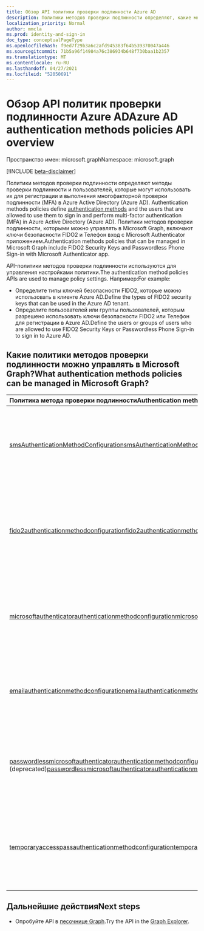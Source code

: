 ```yaml
---
title: Обзор API политики проверки подлинности Azure AD
description: Политики методов проверки подлинности определяют, какие методы проверки подлинности могут использоваться пользователями в Azure AD.
localization_priority: Normal
author: mmcla
ms.prod: identity-and-sign-in
doc_type: conceptualPageType
ms.openlocfilehash: f9ed7f29b3a6c2afd945383f64b539370047a446
ms.sourcegitcommit: 71b5a96f14984a76c386934b648f730baa1b2357
ms.translationtype: MT
ms.contentlocale: ru-RU
ms.lasthandoff: 04/27/2021
ms.locfileid: "52050691"
---
```

# <a name="azure-ad-authentication-methods-policies-api-overview"></a><span data-ttu-id="9677d-103">Обзор API политик проверки подлинности Azure AD</span><span class="sxs-lookup"><span data-stu-id="9677d-103">Azure AD authentication methods policies API overview</span></span>

<span data-ttu-id="9677d-104">Пространство имен: microsoft.graph</span><span class="sxs-lookup"><span data-stu-id="9677d-104">Namespace: microsoft.graph</span></span>

[!INCLUDE [beta-disclaimer](../../includes/beta-disclaimer.md)]

<span data-ttu-id="9677d-105">Политики методов проверки подлинности определяют методы проверки подлинности и пользователей, которые могут использовать их для регистрации и выполнения многофакторной проверки подлинности (MFA) в Azure Active Directory (Azure AD). [](/azure/active-directory/authentication/concept-authentication-methods)</span><span class="sxs-lookup"><span data-stu-id="9677d-105">Authentication methods policies define [authentication methods](/azure/active-directory/authentication/concept-authentication-methods) and the users that are allowed to use them to sign in and perform multi-factor authentication (MFA) in Azure Active Directory (Azure AD).</span></span> <span data-ttu-id="9677d-106">Политики методов проверки подлинности, которыми можно управлять в Microsoft Graph, включают ключи безопасности FIDO2 и Телефон вход с Microsoft Authenticator приложением.</span><span class="sxs-lookup"><span data-stu-id="9677d-106">Authentication methods policies that can be managed in Microsoft Graph include FIDO2 Security Keys and Passwordless Phone Sign-in with Microsoft Authenticator app.</span></span>

<span data-ttu-id="9677d-107">API-политики методов проверки подлинности используются для управления настройками политики.</span><span class="sxs-lookup"><span data-stu-id="9677d-107">The authentication method policies APIs are used to manage policy settings.</span></span> <span data-ttu-id="9677d-108">Например:</span><span class="sxs-lookup"><span data-stu-id="9677d-108">For example:</span></span>

* <span data-ttu-id="9677d-109">Определите типы ключей безопасности FIDO2, которые можно использовать в клиенте Azure AD.</span><span class="sxs-lookup"><span data-stu-id="9677d-109">Define the types of FIDO2 security keys that can be used in the Azure AD tenant.</span></span>
* <span data-ttu-id="9677d-110">Определите пользователей или группы пользователей, которым разрешено использовать ключи безопасности FIDO2 или Телефон для регистрации в Azure AD.</span><span class="sxs-lookup"><span data-stu-id="9677d-110">Define the users or groups of users who are allowed to use FIDO2 Security Keys or Passwordless Phone Sign-in to sign in to Azure AD.</span></span>

## <a name="what-authentication-methods-policies-can-be-managed-in-microsoft-graph"></a><span data-ttu-id="9677d-111">Какие политики методов проверки подлинности можно управлять в Microsoft Graph?</span><span class="sxs-lookup"><span data-stu-id="9677d-111">What authentication methods policies can be managed in Microsoft Graph?</span></span>

|<span data-ttu-id="9677d-112">Политика метода проверки подлинности</span><span class="sxs-lookup"><span data-stu-id="9677d-112">Authentication method policy</span></span>       | <span data-ttu-id="9677d-113">Описание</span><span class="sxs-lookup"><span data-stu-id="9677d-113">Description</span></span> |
|:---------------------------|:------------|
|[<span data-ttu-id="9677d-114">smsAuthenticationMethodConfiguration</span><span class="sxs-lookup"><span data-stu-id="9677d-114">smsAuthenticationMethodConfiguration</span></span>](smsAuthenticationMethodConfiguration.md)| <span data-ttu-id="9677d-115">Определите пользователей, которые могут использовать текстовое сообщение в клиенте Azure AD.</span><span class="sxs-lookup"><span data-stu-id="9677d-115">Define users who can use Text Message on the Azure AD tenant.</span></span>|
|[<span data-ttu-id="9677d-116">fido2authenticationmethodconfiguration</span><span class="sxs-lookup"><span data-stu-id="9677d-116">fido2authenticationmethodconfiguration</span></span>](fido2authenticationmethodconfiguration.md)| <span data-ttu-id="9677d-117">Определите ограничения ключей безопасности FIDO2 и пользователей, которые могут использовать их для входов в Azure AD.</span><span class="sxs-lookup"><span data-stu-id="9677d-117">Define FIDO2 security key restrictions and users who can use them to sign in to Azure AD.</span></span>|
|[<span data-ttu-id="9677d-118">microsoftauthenticatorauthenticationmethodconfiguration</span><span class="sxs-lookup"><span data-stu-id="9677d-118">microsoftauthenticatorauthenticationmethodconfiguration</span></span>](microsoftauthenticatorauthenticationmethodconfiguration.md)|<span data-ttu-id="9677d-119">Определите пользователей, которые могут Microsoft Authenticator в клиенте Azure AD.</span><span class="sxs-lookup"><span data-stu-id="9677d-119">Define users who can use Microsoft Authenticator on the Azure AD tenant.</span></span>|
|[<span data-ttu-id="9677d-120">emailauthenticationmethodconfiguration</span><span class="sxs-lookup"><span data-stu-id="9677d-120">emailauthenticationmethodconfiguration</span></span>](emailauthenticationmethodconfiguration.md)|<span data-ttu-id="9677d-121">Определите пользователей, которые могут использовать OTP электронной почты в клиенте Azure AD.</span><span class="sxs-lookup"><span data-stu-id="9677d-121">Define users who can use email OTP on the Azure AD tenant.</span></span>|
|<span data-ttu-id="9677d-122">[passwordlessmicrosoftauthenticatorauthenticationmethodconfiguration](passwordlessmicrosoftauthenticatorauthenticationmethodconfiguration.md) (deprecated)</span><span class="sxs-lookup"><span data-stu-id="9677d-122">[passwordlessmicrosoftauthenticatorauthenticationmethodconfiguration](passwordlessmicrosoftauthenticatorauthenticationmethodconfiguration.md) (deprecated)</span></span>|<span data-ttu-id="9677d-123">Определите пользователей, которые могут использовать Телефон для регистрации в Azure AD.</span><span class="sxs-lookup"><span data-stu-id="9677d-123">Define users who can use Passwordless Phone Sign-in to sign in to Azure AD.</span></span>|
|[<span data-ttu-id="9677d-124">temporaryaccesspassauthenticationmethodconfiguration</span><span class="sxs-lookup"><span data-stu-id="9677d-124">temporaryaccesspassauthenticationmethodconfiguration</span></span>](temporaryaccesspassauthenticationmethodconfiguration.md)|<span data-ttu-id="9677d-125">Определите пользователей, которые могут использовать временный пропуск доступа для входов в Azure AD.</span><span class="sxs-lookup"><span data-stu-id="9677d-125">Define users who can use Temporary Access Pass to sign in to Azure AD.</span></span>|

## <a name="next-steps"></a><span data-ttu-id="9677d-126">Дальнейшие действия</span><span class="sxs-lookup"><span data-stu-id="9677d-126">Next steps</span></span>

* <span data-ttu-id="9677d-127">Опробуйте API в [песочнице Graph](https://developer.microsoft.com/graph/graph-explorer).</span><span class="sxs-lookup"><span data-stu-id="9677d-127">Try the API in the [Graph Explorer](https://developer.microsoft.com/graph/graph-explorer).</span></span>
